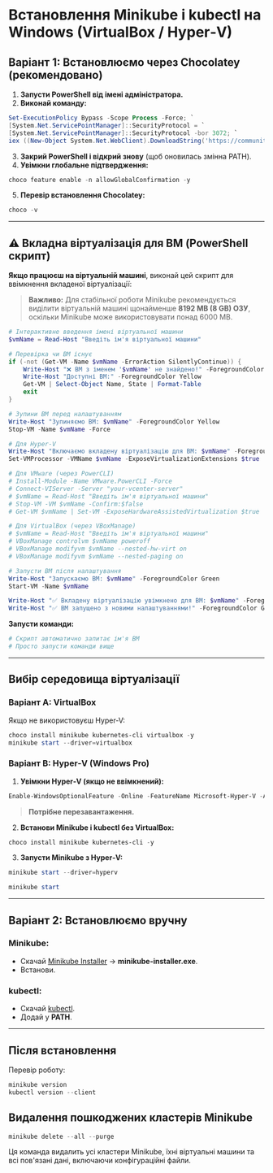 
# Встановлення Minikube і kubectl на Windows (VirtualBox / Hyper‑V)

## Варіант 1: Встановлюємо через Chocolatey (рекомендовано)

1. **Запусти PowerShell від імені адміністратора.**
2. **Виконай команду:**

```powershell
Set-ExecutionPolicy Bypass -Scope Process -Force; `
[System.Net.ServicePointManager]::SecurityProtocol = `
[System.Net.ServicePointManager]::SecurityProtocol -bor 3072; `
iex ((New-Object System.Net.WebClient).DownloadString('https://community.chocolatey.org/install.ps1'))
```

3. **Закрий PowerShell і відкрий знову** (щоб оновилась змінна PATH).
4. **Увімкни глобальне підтвердження:**

```powershell
choco feature enable -n allowGlobalConfirmation -y
```

5. **Перевір встановлення Chocolatey:**
```powershell
choco -v
```

---

## ⚠️ Вкладна віртуалізація для ВМ (PowerShell скрипт)

**Якщо працюєш на віртуальній машині**, виконай цей скрипт для ввімкнення вкладеної віртуалізації:

> **Важливо:** Для стабільної роботи Minikube рекомендується виділити віртуальній машині щонайменше **8192 MB (8 GB) ОЗУ**, оскільки Minikube може використовувати понад 6000 MB.

```powershell
# Інтерактивне введення імені віртуальної машини
$vmName = Read-Host "Введіть ім'я віртуальної машини"

# Перевірка чи ВМ існує
if (-not (Get-VM -Name $vmName -ErrorAction SilentlyContinue)) {
    Write-Host "❌ ВМ з іменем '$vmName' не знайдено!" -ForegroundColor Red
    Write-Host "Доступні ВМ:" -ForegroundColor Yellow
    Get-VM | Select-Object Name, State | Format-Table
    exit
}

# Зупини ВМ перед налаштуванням
Write-Host "Зупиняємо ВМ: $vmName" -ForegroundColor Yellow
Stop-VM -Name $vmName -Force

# Для Hyper-V
Write-Host "Включаємо вкладену віртуалізацію для ВМ: $vmName" -ForegroundColor Yellow
Set-VMProcessor -VMName $vmName -ExposeVirtualizationExtensions $true

# Для VMware (через PowerCLI)
# Install-Module -Name VMware.PowerCLI -Force
# Connect-VIServer -Server "your-vcenter-server"
# $vmName = Read-Host "Введіть ім'я віртуальної машини"
# Stop-VM -VM $vmName -Confirm:$false
# Get-VM $vmName | Set-VM -ExposeHardwareAssistedVirtualization $true

# Для VirtualBox (через VBoxManage)
# $vmName = Read-Host "Введіть ім'я віртуальної машини"
# VBoxManage controlvm $vmName poweroff
# VBoxManage modifyvm $vmName --nested-hw-virt on
# VBoxManage modifyvm $vmName --nested-paging on

# Запусти ВМ після налаштування
Write-Host "Запускаємо ВМ: $vmName" -ForegroundColor Green
Start-VM -Name $vmName

Write-Host "✅ Вкладену віртуалізацію увімкнено для ВМ: $vmName" -ForegroundColor Green
Write-Host "✅ ВМ запущено з новими налаштуваннями!" -ForegroundColor Green
```

**Запусти команди:**
```powershell
# Скрипт автоматично запитає ім'я ВМ
# Просто запусти команди вище
```

---

## Вибір середовища віртуалізації

### **Варіант A: VirtualBox**
Якщо не використовуєш Hyper‑V:
```powershell
choco install minikube kubernetes-cli virtualbox -y
minikube start --driver=virtualbox
```

### **Варіант B: Hyper‑V (Windows Pro)**  
1. **Увімкни Hyper‑V (якщо не ввімкнений):**
```powershell
Enable-WindowsOptionalFeature -Online -FeatureName Microsoft-Hyper-V -All
```
> **Потрібне перезавантаження.**

2. **Встанови Minikube і kubectl без VirtualBox:**
```powershell
choco install minikube kubernetes-cli -y
```

3. **Запусти Minikube з Hyper‑V:**
```powershell
minikube start --driver=hyperv
```
```powershell
minikube start
```
---

## Варіант 2: Встановлюємо вручну

### Minikube:
- Скачай [Minikube Installer](https://github.com/kubernetes/minikube/releases) → **minikube-installer.exe**.
- Встанови.

### kubectl:
- Скачай [kubectl](https://kubernetes.io/docs/tasks/tools/install-kubectl-windows/).
- Додай у **PATH**.

---

## Після встановлення

Перевір роботу:
```powershell
minikube version
kubectl version --client
```

## Видалення пошкоджених кластерів Minikube

```powershell
minikube delete --all --purge
```

Ця команда видалить усі кластери Minikube, їхні віртуальні машини та всі пов'язані дані, включаючи конфігураційні файли.